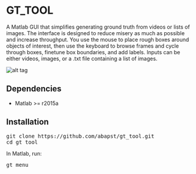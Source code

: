 # GT_TOOL

A Matlab GUI that simplifies generating ground truth from videos or lists of images. The interface is designed to reduce misery as much as possible and increase throughput. You use the mouse to place rough boxes around objects of interest, then use the keyboard to browse frames and cycle through boxes, finetune box boundaries, and add labels. Inputs can be either videos, images, or a .txt file containing a list of images.

![alt tag](https://googledrive.com/host/0BzcGDsPY_8c-VF9PT1RnMVdPeUE/gt_tool.png)

## Dependencies
 - Matlab >= r2015a

## Installation

<pre>
git clone https://github.com/abapst/gt_tool.git
cd gt_tool
</pre>

In Matlab, run:
<pre>
gt_menu
</pre>
